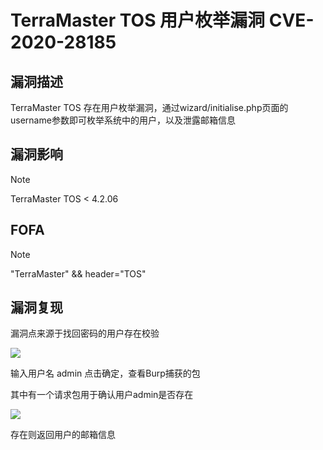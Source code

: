 # TerraMaster TOS 用户枚举漏洞 CVE-2020-28185

## 漏洞描述

TerraMaster TOS 存在用户枚举漏洞，通过wizard/initialise.php页面的username参数即可枚举系统中的用户，以及泄露邮箱信息

## 漏洞影响

> [!NOTE]
>
> TerraMaster TOS < 4.2.06

## FOFA

> [!NOTE]
>
> "TerraMaster" && header="TOS"

## 漏洞复现

漏洞点来源于找回密码的用户存在校验

![](http://wikioss.peiqi.tech/vuln/tm-3.png)

输入用户名 admin 点击确定，查看Burp捕获的包

其中有一个请求包用于确认用户admin是否存在

![](http://wikioss.peiqi.tech/vuln/tm-4.png)

存在则返回用户的邮箱信息

